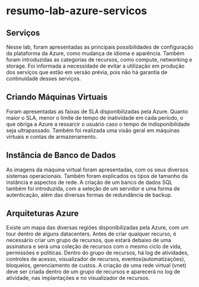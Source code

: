 # resumo-lab-azure-servicos

## Serviços
Nesse lab, foram apresentadas as principais possibilidades de configuração da plataforma da Azure, como mudança de idioma e aparência. Também foram introduzidas as categorias de recursos, como compute, networking e storage. Foi informada a necessidade de evitar a utilização em produção dos serviços que estão em versão prévia, pois não há garantia de continuidade desses serviços.

## Criando Máquinas Virtuais
Foram apresentadas as faixas de SLA disponibilizadas pela Azure. Quanto maior o SLA, menor o limite de tempo de inatividade em cada período, o que obriga a Azure a ressarcir o usuário caso o tempo de indisponibilidade seja ultrapassado. Também foi realizada uma visão geral em máquinas virtuais e contas de armazenamento.

## Instância de Banco de Dados
As imagens da máquina virtual foram apresentadas, com os seus diversos sistemas operacionais. Também foram explicados os tipos de tamanho da instância e aspectos de rede. A criação de um banco de dados SQL também foi introduzida, com a seleção de um servidor e uma forma de autenticação, além das diversas formas de redundância de backup.

## Arquiteturas Azure
Existe um mapa das diversas regiões disponibilizadas pela Azure, com um tour dentro de alguns datacenters.
Antes de criar qualquer recurso, é necessário criar um grupo de recursos, que estará debaixo de uma assinatura e será uma coleção de recursos com o mesmo ciclo de vida, permissões e políticas. Dentro do grupo de recursos, há log de atividades, controles de acesso, visualizador de recursos, eventos(automatizações), bloqueios, gerenciamento de custos. A criação de uma rede virtual (vnet) deve ser criada dentro de um grupo de recursos e aparecerá no log de atividade, nas implantações e no visualizador de recursos.
